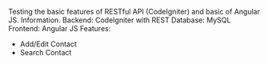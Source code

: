 Testing the basic features of RESTful API (CodeIgniter) and basic of Angular JS.
Information.
Backend: CodeIgniter with REST 
Database: MySQL
Frontend: Angular JS
Features:
- Add/Edit Contact
- Search Contact
